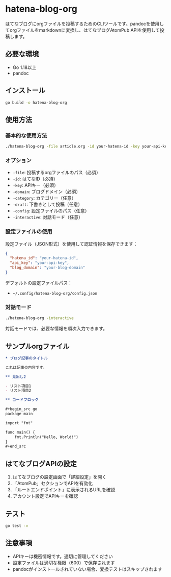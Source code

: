 # hatena-blog-org

はてなブログにorgファイルを投稿するためのCLIツールです。pandocを使用してorgファイルをmarkdownに変換し、はてなブログAtomPub APIを使用して投稿します。

## 必要な環境

- Go 1.18以上
- pandoc

## インストール

```bash
go build -o hatena-blog-org
```

## 使用方法

### 基本的な使用方法

```bash
./hatena-blog-org -file article.org -id your-hatena-id -key your-api-key -domain your-blog-domain
```

### オプション

- `-file`: 投稿するorgファイルのパス（必須）
- `-id`: はてなID（必須）
- `-key`: APIキー（必須）
- `-domain`: ブログドメイン（必須）
- `-category`: カテゴリー（任意）
- `-draft`: 下書きとして投稿（任意）
- `-config`: 設定ファイルのパス（任意）
- `-interactive`: 対話モード（任意）

### 設定ファイルの使用

設定ファイル（JSON形式）を使用して認証情報を保存できます：

```json
{
  "hatena_id": "your-hatena-id",
  "api_key": "your-api-key",
  "blog_domain": "your-blog-domain"
}
```

デフォルトの設定ファイルパス：
- `~/.config/hatena-blog-org/config.json`

### 対話モード

```bash
./hatena-blog-org -interactive
```

対話モードでは、必要な情報を順次入力できます。

## サンプルorgファイル

```org
* ブログ記事のタイトル

これは記事の内容です。

** 見出し2

- リスト項目1
- リスト項目2

** コードブロック

#+begin_src go
package main

import "fmt"

func main() {
    fmt.Println("Hello, World!")
}
#+end_src
```

## はてなブログAPIの設定

1. はてなブログの設定画面で「詳細設定」を開く
2. 「AtomPub」セクションでAPIを有効化
3. 「ルートエンドポイント」に表示されるURLを確認
4. アカウント設定でAPIキーを確認

## テスト

```bash
go test -v
```

## 注意事項

- APIキーは機密情報です。適切に管理してください
- 設定ファイルは適切な権限（600）で保存されます
- pandocがインストールされていない場合、変換テストはスキップされます